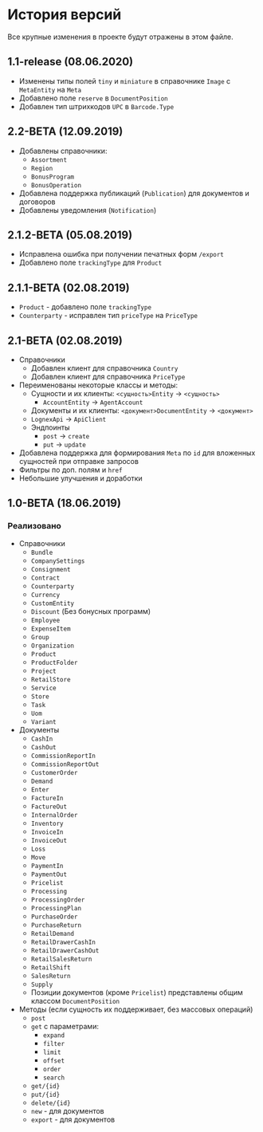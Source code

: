 # История версий

Все крупные изменения в проекте будут отражены в этом файле.

## 1.1-release (08.06.2020)
* Изменены типы полей `tiny` и `miniature` в справочнике `Image` c `MetaEntity` на `Meta`
* Добавлено поле `reserve` в `DocumentPosition`
* Добавлен тип штрихкодов `UPC` в `Barcode.Type`


## 2.2-BETA (12.09.2019)
* Добавлены справочники:
    * `Assortment`
    * `Region`
    * `BonusProgram`
    * `BonusOperation`
* Добавлена поддержка публикаций (`Publication`) для документов и договоров 
* Добавлены уведомления (`Notification`)

## 2.1.2-BETA (05.08.2019)
* Исправлена ошибка при получении печатных форм `/export`
* Добавлено поле `trackingType` для `Product`

## 2.1.1-BETA (02.08.2019)
* `Product` - добавлено поле `trackingType`
* `Counterparty` - исправлен тип `priceType` на `PriceType`

## 2.1-BETA (02.08.2019)
* Справочники
    * Добавлен клиент для справочника `Country`
    * Добавлен клиент для справочника `PriceType`
* Переименованы некоторые классы и методы:
    * Сущности и их клиенты: `<сущность>Entity` → `<сущность>`
        * `AccountEntity` → `AgentAccount`
    * Документы и их клиенты: `<документ>DocumentEntity` → `<документ>`
    * `LognexApi` → `ApiClient`
    * Эндпоинты
        * `post` → `create`
        * `put` → `update`
* Добавлена поддержка для формирования `Meta` по `id` для вложенных сущностей при отправке запросов
* Фильтры по доп. полям и `href`
* Небольшие улучшения и доработки

## 1.0-BETA (18.06.2019)
### Реализовано
* Справочники
    * `Bundle`
    * `CompanySettings`
    * `Consignment`
    * `Contract`
    * `Counterparty`
    * `Currency`
    * `CustomEntity`
    * `Discount` (Без бонусных программ)
    * `Employee`
    * `ExpenseItem`
    * `Group`
    * `Organization`
    * `Product`
    * `ProductFolder`
    * `Project`
    * `RetailStore`
    * `Service`
    * `Store`
    * `Task`
    * `Uom`
    * `Variant`
* Документы
    * `CashIn`
    * `CashOut`
    * `CommissionReportIn`
    * `CommissionReportOut`
    * `CustomerOrder`
    * `Demand`
    * `Enter`
    * `FactureIn`
    * `FactureOut`
    * `InternalOrder`
    * `Inventory`
    * `InvoiceIn`
    * `InvoiceOut`
    * `Loss`
    * `Move`
    * `PaymentIn`
    * `PaymentOut`
    * `Pricelist`
    * `Processing`
    * `ProcessingOrder`
    * `ProcessingPlan`
    * `PurchaseOrder`
    * `PurchaseReturn`
    * `RetailDemand`
    * `RetailDrawerCashIn`
    * `RetailDrawerCashOut`
    * `RetailSalesReturn`
    * `RetailShift`
    * `SalesReturn`
    * `Supply`
    * Позиции документов (кроме `Pricelist`) представлены общим классом `DocumentPosition`
* Методы (если сущность их поддерживает, без массовых операций)
    * `post`
    * `get` с параметрами:
        * `expand`
        * `filter`
        * `limit`
        * `offset`
        * `order`
        * `search`
    * `get/{id}`
    * `put/{id}`
    * `delete/{id}`
    * `new` - для документов
    * `export` - для документов
